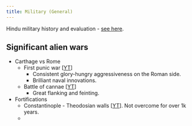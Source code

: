 ```yaml
---
title: Military (General)
---  
```


Hindu military history and evaluation - [see here](../polity/external-affairs/defence.md).

  

## Significant alien wars

- Carthage vs Rome
    - First punic war \[[YT](https://www.youtube.com/watch?v=HOk6ppoQrkw&list=PLkOo_Hy3liEJYEQ23l6bDrFrQYdkoZ3BC&index=1)\]
        - Consistent glory-hungry aggressiveness on the Roman side.
        - Brilliant naval innovations.
    - Battle of cannae \[[YT](https://www.youtube.com/watch?v=T89ugOHxcsc&list=PLkOo_Hy3liEJYEQ23l6bDrFrQYdkoZ3BC&index=6)\]
        - Great flanking and feinting.
- Fortifications
    - Constantinople - Theodosian walls \[[YT](https://www.youtube.com/watch?v=qe9uOpCCvnI&list=PLkOo_Hy3liEJYEQ23l6bDrFrQYdkoZ3BC&index=11)\]. Not overcome for over 1k years.
    -